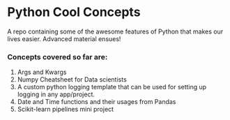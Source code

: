 # Python Cool Concepts
A repo containing some of the awesome features of Python that makes our lives easier. Advanced material ensues!

### Concepts covered so far are:
1. Args and Kwargs
2. Numpy Cheatsheet for Data scientists
3. A custom python logging template that can be used for setting up logging in any app/project.
4. Date and Time functions and their usages from Pandas
5. Scikit-learn pipelines mini project

